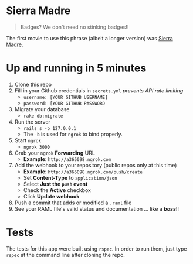 # Sierra Madre

> Badges? We don't need no stinking badges!!

The first movie to use this phrase (albeit a longer version) was [Sierra Madre][1].

# Up and running in 5 minutes

1. Clone this repo
2. Fill in your Github credentials in `secrets.yml` *prevents API rate limiting*
    * `username: [YOUR GITHUB USERNAME]`
    * `password: [YOUR GITHUB PASSWORD`
3. Migrate your database
    * `rake db:migrate`
4. Run the server
    * `rails s -b 127.0.0.1`
    * The `-b` is used for `ngrok` to bind properly.
5. Start `ngrok`
    * `ngrok 3000`
6. Grab your `ngrok` **Forwarding** URL
    * **Example**: `http://a365098.ngrok.com`
7. Add the webhook to your repository (public repos only at this time)
    * **Example**: `http://a365098.ngrok.com/push/create`
    * Set **Content-Type** to `application/json`
    * Select **Just the `push` event**
    * Check the **Active** checkbox
    * Click **Update webhook**
8. Push a commit that adds or modified a `.raml` file
9. See your RAML file's valid status and documentation ... like a ***boss***!!

# Tests

The tests for this app were built using `rspec`. In order to run them, just type `rspec` at the command line after cloning the repo.

[1]:http://en.wikipedia.org/wiki/Stinking_badges